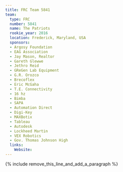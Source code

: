 ```yaml
---
title: FRC Team 5841
team:
  type: FRC
  number: 5841
  name: The Patriots
  rookie_year: 2016
  location: Frederick, Maryland, USA
  sponsors:
  - Argosy Foundation
  - EAG Association
  - Jay Mason, Realtor
  - Gareth Glewwe
  - Jethro Reid
  - GReGen Lab Equipment
  - G.R. Orozco
  - Brecoflex
  - Eric McGaha
  - T.E. Connectivity
  - 16 hz
  - Bimba
  - SAPA
  - Automation Direct
  - Digi-Key
  - MAXBotix
  - Tableau
  - Autodesk
  - Lockheed Martin
  - VEX Robotics
  - Gov. Thomas Johnson High
  links:
    Website:
---
```


{% include remove_this_line_and_add_a_paragraph %}
